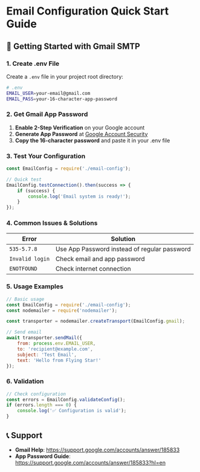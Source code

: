 # Email Configuration Quick Start Guide

## 🚀 Getting Started with Gmail SMTP

### 1. Create .env File
Create a `.env` file in your project root directory:

```bash
# .env
EMAIL_USER=your-email@gmail.com
EMAIL_PASS=your-16-character-app-password
```

### 2. Get Gmail App Password
1. **Enable 2-Step Verification** on your Google account
2. **Generate App Password** at [Google Account Security](https://myaccount.google.com/security)
3. **Copy the 16-character password** and paste it in your .env file

### 3. Test Your Configuration
```javascript
const EmailConfig = require('./email-config');

// Quick test
EmailConfig.testConnection().then(success => {
    if (success) {
        console.log('Email system is ready!');
    }
});
```

### 4. Common Issues & Solutions

| Error | Solution |
|-------|----------|
| `535-5.7.8` | Use App Password instead of regular password |
| `Invalid login` | Check email and app password |
| `ENOTFOUND` | Check internet connection |

### 5. Usage Examples

```javascript
// Basic usage
const EmailConfig = require('./email-config');
const nodemailer = require('nodemailer');

const transporter = nodemailer.createTransport(EmailConfig.gmail);

// Send email
await transporter.sendMail({
    from: process.env.EMAIL_USER,
    to: 'recipient@example.com',
    subject: 'Test Email',
    text: 'Hello from Flying Star!'
});
```

### 6. Validation
```javascript
// Check configuration
const errors = EmailConfig.validateConfig();
if (errors.length === 0) {
    console.log('✅ Configuration is valid');
}
```

## 📞 Support
- **Gmail Help**: https://support.google.com/accounts/answer/185833
- **App Password Guide**: https://support.google.com/accounts/answer/185833?hl=en
